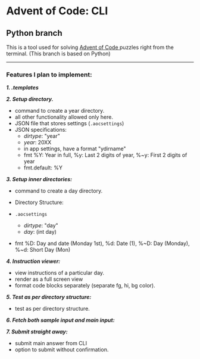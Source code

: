 Advent of Code: CLI
===
Python branch
---

This is a tool used for solving <a href="www.adventofcode.com"> Advent of Code </a> puzzles right from the terminal.
(This branch is based on Python)

---

### Features I plan to implement:

_**1. .templates**_

_**2. Setup directory.**_
   + command to create a year directory.
   + all other functionality allowed only here.
   + JSON file that stores settings (`.aocsettings`)
   + JSON specifications:
      + *dirtype*: "year"
      + *year*: 20XX
      + in app settings, have a format "ydirname"
      + fmt %Y: Year in full, %y: Last 2 digits of year, %~y: First 2 digits of year
      + fmt.default: %Y

_**3. Setup inner directories:**_
   + command to create a day directory.
   + Directory Structure:

   + `.aocsettings`
      + *dirtype*: "day"
      + *day*: (int day)
      
   + fmt %D: Day and date (Monday 1st), %d: Date (1), %~D: Day (Monday), %~d: Short Day (Mon)

_**4. Instruction viewer:**_
   + view instructions of a particular day.
   + render as a full screen view
   + format code blocks separately (separate fg, hi, bg color).

_**5. Test as per directory structure:**_
   + test as per directory structure.

_**6. Fetch both sample input and main input:**_

_**7. Submit straight away:**_
   + submit main answer from CLI
   + option to submit without confirmation.
